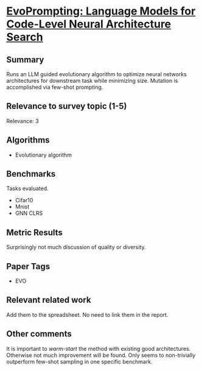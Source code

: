 # [EvoPrompting: Language Models for Code-Level Neural Architecture Search](https://arxiv.org/abs/2302.14838)

## Summary

Runs an LLM guided evolutionary algorithm to optimize neural networks architectures for downstream task while minimizing size. Mutation is accomplished via few-shot prompting.

## Relevance to survey topic (1-5)

Relevance: 3

## Algorithms

- Evolutionary algorithm

## Benchmarks

Tasks evaluated.

- Cifar10
- Mnist
- GNN CLRS

## Metric Results

Surprisingly not much discussion of quality or diversity.

## Paper Tags

- EVO

## Relevant related work

Add them to the spreadsheet. No need to link them in the report.

## Other comments

It is important to *warm-start* the method with existing good architectures. Otherwise not much improvement will be found.
Only seems to non-trivially outperform few-shot sampling in one specific benchmark.
